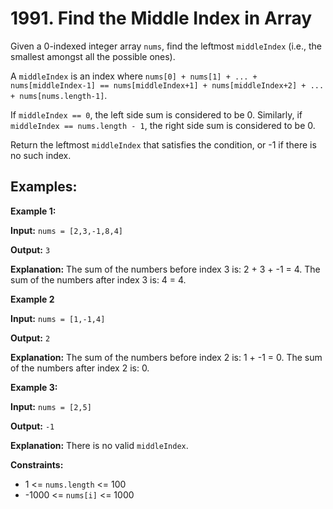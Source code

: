 # 1991. Find the Middle Index in Array

Given a 0-indexed integer array `nums`, find the leftmost `middleIndex` (i.e., the smallest amongst all the possible ones).

A `middleIndex` is an index where `nums[0] + nums[1] + ... + nums[middleIndex-1] == nums[middleIndex+1] + nums[middleIndex+2] + ... + nums[nums.length-1]`.

If `middleIndex == 0`, the left side sum is considered to be 0. Similarly, if `middleIndex == nums.length - 1`, the right side sum is considered to be 0.

Return the leftmost `middleIndex` that satisfies the condition, or -1 if there is no such index.

## Examples:

**Example 1:**

**Input:** `nums = [2,3,-1,8,4]`

**Output:** `3`

**Explanation:** The sum of the numbers before index 3 is: 2 + 3 + -1 = 4. The sum of the numbers after index 3 is: 4 = 4.

**Example 2**

**Input:** `nums = [1,-1,4]`

**Output:** `2`

**Explanation:** The sum of the numbers before index 2 is: 1 + -1 = 0. The sum of the numbers after index 2 is: 0.

**Example 3:**

**Input:** `nums = [2,5]`

**Output:** `-1`

**Explanation:** There is no valid `middleIndex`.

**Constraints:**

- 1 <= `nums.length` <= 100
- -1000 <= `nums[i]` <= 1000

